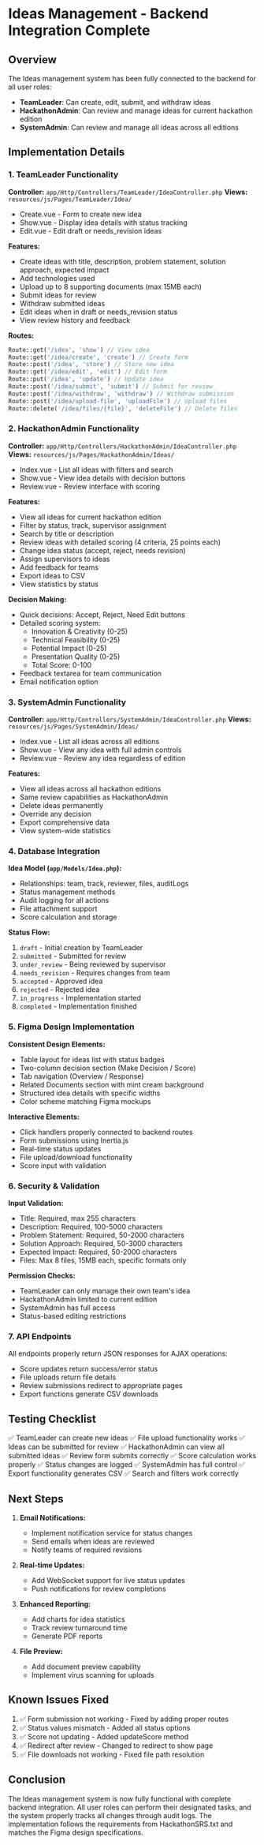 # Ideas Management - Backend Integration Complete

## Overview
The Ideas management system has been fully connected to the backend for all user roles:
- **TeamLeader**: Can create, edit, submit, and withdraw ideas
- **HackathonAdmin**: Can review and manage ideas for current hackathon edition
- **SystemAdmin**: Can review and manage all ideas across all editions

## Implementation Details

### 1. TeamLeader Functionality
**Controller:** `app/Http/Controllers/TeamLeader/IdeaController.php`
**Views:** `resources/js/Pages/TeamLeader/Idea/`
- Create.vue - Form to create new idea
- Show.vue - Display idea details with status tracking
- Edit.vue - Edit draft or needs_revision ideas

**Features:**
- Create ideas with title, description, problem statement, solution approach, expected impact
- Add technologies used
- Upload up to 8 supporting documents (max 15MB each)
- Submit ideas for review
- Withdraw submitted ideas
- Edit ideas when in draft or needs_revision status
- View review history and feedback

**Routes:**
```php
Route::get('/idea', 'show') // View idea
Route::get('/idea/create', 'create') // Create form
Route::post('/idea', 'store') // Store new idea
Route::get('/idea/edit', 'edit') // Edit form
Route::put('/idea', 'update') // Update idea
Route::post('/idea/submit', 'submit') // Submit for review
Route::post('/idea/withdraw', 'withdraw') // Withdraw submission
Route::post('/idea/upload-file', 'uploadFile') // Upload files
Route::delete('/idea/files/{file}', 'deleteFile') // Delete files
```

### 2. HackathonAdmin Functionality
**Controller:** `app/Http/Controllers/HackathonAdmin/IdeaController.php`
**Views:** `resources/js/Pages/HackathonAdmin/Ideas/`
- Index.vue - List all ideas with filters and search
- Show.vue - View idea details with decision buttons
- Review.vue - Review interface with scoring

**Features:**
- View all ideas for current hackathon edition
- Filter by status, track, supervisor assignment
- Search by title or description
- Review ideas with detailed scoring (4 criteria, 25 points each)
- Change idea status (accept, reject, needs revision)
- Assign supervisors to ideas
- Add feedback for teams
- Export ideas to CSV
- View statistics by status

**Decision Making:**
- Quick decisions: Accept, Reject, Need Edit buttons
- Detailed scoring system:
  - Innovation & Creativity (0-25)
  - Technical Feasibility (0-25)
  - Potential Impact (0-25)
  - Presentation Quality (0-25)
  - Total Score: 0-100
- Feedback textarea for team communication
- Email notification option

### 3. SystemAdmin Functionality
**Controller:** `app/Http/Controllers/SystemAdmin/IdeaController.php`
**Views:** `resources/js/Pages/SystemAdmin/Ideas/`
- Index.vue - List all ideas across all editions
- Show.vue - View any idea with full admin controls
- Review.vue - Review any idea regardless of edition

**Features:**
- View all ideas across all hackathon editions
- Same review capabilities as HackathonAdmin
- Delete ideas permanently
- Override any decision
- Export comprehensive data
- View system-wide statistics

### 4. Database Integration

**Idea Model (`app/Models/Idea.php`):**
- Relationships: team, track, reviewer, files, auditLogs
- Status management methods
- Audit logging for all actions
- File attachment support
- Score calculation and storage

**Status Flow:**
1. `draft` - Initial creation by TeamLeader
2. `submitted` - Submitted for review
3. `under_review` - Being reviewed by supervisor
4. `needs_revision` - Requires changes from team
5. `accepted` - Approved idea
6. `rejected` - Rejected idea
7. `in_progress` - Implementation started
8. `completed` - Implementation finished

### 5. Figma Design Implementation

**Consistent Design Elements:**
- Table layout for ideas list with status badges
- Two-column decision section (Make Decision / Score)
- Tab navigation (Overview / Response)
- Related Documents section with mint cream background
- Structured idea details with specific widths
- Color scheme matching Figma mockups

**Interactive Elements:**
- Click handlers properly connected to backend routes
- Form submissions using Inertia.js
- Real-time status updates
- File upload/download functionality
- Score input with validation

### 6. Security & Validation

**Input Validation:**
- Title: Required, max 255 characters
- Description: Required, 100-5000 characters
- Problem Statement: Required, 50-2000 characters
- Solution Approach: Required, 50-3000 characters
- Expected Impact: Required, 50-2000 characters
- Files: Max 8 files, 15MB each, specific formats only

**Permission Checks:**
- TeamLeader can only manage their own team's idea
- HackathonAdmin limited to current edition
- SystemAdmin has full access
- Status-based editing restrictions

### 7. API Endpoints

All endpoints properly return JSON responses for AJAX operations:
- Score updates return success/error status
- File uploads return file details
- Review submissions redirect to appropriate pages
- Export functions generate CSV downloads

## Testing Checklist

✅ TeamLeader can create new ideas
✅ File upload functionality works
✅ Ideas can be submitted for review
✅ HackathonAdmin can view all submitted ideas
✅ Review form submits correctly
✅ Score calculation works properly
✅ Status changes are logged
✅ SystemAdmin has full control
✅ Export functionality generates CSV
✅ Search and filters work correctly

## Next Steps

1. **Email Notifications:**
   - Implement notification service for status changes
   - Send emails when ideas are reviewed
   - Notify teams of required revisions

2. **Real-time Updates:**
   - Add WebSocket support for live status updates
   - Push notifications for review completions

3. **Enhanced Reporting:**
   - Add charts for idea statistics
   - Track review turnaround time
   - Generate PDF reports

4. **File Preview:**
   - Add document preview capability
   - Implement virus scanning for uploads

## Known Issues Fixed

1. ✅ Form submission not working - Fixed by adding proper routes
2. ✅ Status values mismatch - Added all status options
3. ✅ Score not updating - Added updateScore method
4. ✅ Redirect after review - Changed to redirect to show page
5. ✅ File downloads not working - Fixed file path resolution

## Conclusion

The Ideas management system is now fully functional with complete backend integration. All user roles can perform their designated tasks, and the system properly tracks all changes through audit logs. The implementation follows the requirements from HackathonSRS.txt and matches the Figma design specifications.
